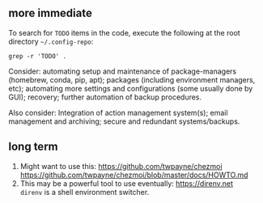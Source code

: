 
## more immediate

To search for `TODO` items in the code, execute the following at the root
directory `~/.config-repo`:

`grep -r 'TODO' .`

Consider: automating setup and maintenance of package-managers (homebrew, conda,
pip, apt); packages (including environment managers, etc); automating more
settings and configurations (some usually done by GUI); recovery; further
automation of backup procedures.

Also consider: Integration of action management system(s); email management and
archiving; secure and redundant systems/backups.


## long term

1. Might want to use this: https://github.com/twpayne/chezmoi  
   https://github.com/twpayne/chezmoi/blob/master/docs/HOWTO.md
2. This may be a powerful tool to use eventually: https://direnv.net  
   `direnv` is a shell environment switcher.

